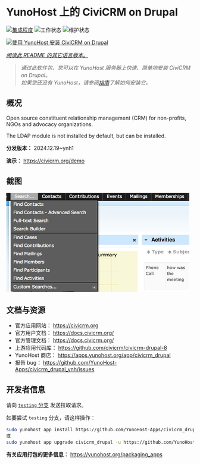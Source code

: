 <!--
注意：此 README 由 <https://github.com/YunoHost/apps/tree/master/tools/readme_generator> 自动生成
请勿手动编辑。
-->

# YunoHost 上的 CiviCRM on Drupal

[![集成程度](https://apps.yunohost.org/badge/integration/civicrm_drupal)](https://ci-apps.yunohost.org/ci/apps/civicrm_drupal/)
![工作状态](https://apps.yunohost.org/badge/state/civicrm_drupal)
![维护状态](https://apps.yunohost.org/badge/maintained/civicrm_drupal)

[![使用 YunoHost 安装 CiviCRM on Drupal](https://install-app.yunohost.org/install-with-yunohost.svg)](https://install-app.yunohost.org/?app=civicrm_drupal)

*[阅读此 README 的其它语言版本。](./ALL_README.md)*

> *通过此软件包，您可以在 YunoHost 服务器上快速、简单地安装 CiviCRM on Drupal。*  
> *如果您还没有 YunoHost，请参阅[指南](https://yunohost.org/install)了解如何安装它。*

## 概况

Open source constituent relationship management (CRM) for non-profits, NGOs and advocacy organizations.

The LDAP module is not installed by default, but can be installed.


**分发版本：** 2024.12.19~ynh1

**演示：** <https://civicrm.org/demo>

## 截图

![CiviCRM on Drupal 的截图](./doc/screenshots/screenshot.png)

## 文档与资源

- 官方应用网站： <https://civicrm.org>
- 官方用户文档： <https://docs.civicrm.org/>
- 官方管理文档： <https://docs.civicrm.org/>
- 上游应用代码库： <https://github.com/civicrm/civicrm-drupal-8>
- YunoHost 商店： <https://apps.yunohost.org/app/civicrm_drupal>
- 报告 bug： <https://github.com/YunoHost-Apps/civicrm_drupal_ynh/issues>

## 开发者信息

请向 [`testing` 分支](https://github.com/YunoHost-Apps/civicrm_drupal_ynh/tree/testing) 发送拉取请求。

如要尝试 `testing` 分支，请这样操作：

```bash
sudo yunohost app install https://github.com/YunoHost-Apps/civicrm_drupal_ynh/tree/testing --debug
或
sudo yunohost app upgrade civicrm_drupal -u https://github.com/YunoHost-Apps/civicrm_drupal_ynh/tree/testing --debug
```

**有关应用打包的更多信息：** <https://yunohost.org/packaging_apps>
